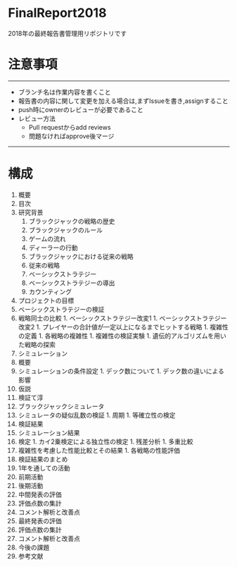 # FinalReport2018
2018年の最終報告書管理用リポジトリです

# 注意事項
---
- ブランチ名は作業内容を書くこと
- 報告書の内容に関して変更を加える場合は,まずIssueを書き,assignすること
- push時にownerのレビューが必要であること
- レビュー方法
  - Pull requestからadd reviews
  - 問題なければapprove後マージ
---
# 構成
1. 概要
1. 目次
1. 研究背景
    1. ブラックジャックの戦略の歴史
    1. ブラックジャックのルール
      1. ゲームの流れ
      1. ディーラーの行動
    1. ブラックジャックにおける従来の戦略
      1. 従来の戦略
      1. ベーシックストラテジー
      1. ベーシックストラテジーの導出
      1. カウンティング
1. プロジェクトの目標
1. ベーシックストラテジーの検証
  1. 戦略同士の比較
    1. ベーシックストラテジー改変1
    1. ベーシックストラテジー改変2
    1. プレイヤーの合計値が一定以上になるまでヒットする戦略
    1. 複雑性の定義
    1. 各戦略の複雑性
    1. 複雑性の検証実験
    1. 遺伝的アルゴリズムを用いた戦略の探索
1. シミュレーション
  1. 概要
  1. シミュレーションの条件設定
    1. デック数について
    1. デック数の違いによる影響
  1. 仮説
  1. 検証て淳
  1. ブラックジャックシミュレータ
  1. シミュレータの疑似乱数の検証
    1. 周期
    1. 等確立性の検定
1. 検証結果
  1. シミュレーション結果
  1. 検定
    1. カイ2乗検定による独立性の検定
    1. 残差分析
    1. 多重比較
  1. 複雑性を考慮した性能比較とその結果
    1. 各戦略の性能評価
  1. 検証結果のまとめ
1. 1年を通しての活動
  1. 前期活動
  1. 後期活動
1. 中間発表の評価
  1. 評価点数の集計
  1. コメント解析と改善点
1. 最終発表の評価
  1. 評価点数の集計
  1. コメント解析と改善点
1. 今後の課題
1. 参考文献
